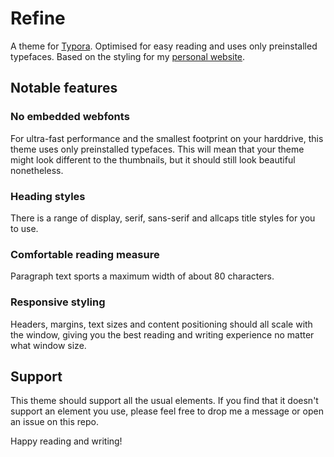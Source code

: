 # Refine

A theme for [Typora](https://typora.io). Optimised for easy reading and uses only preinstalled typefaces. Based on the styling for my [personal website](https://serena.nz/).

## Notable features

### No embedded webfonts

For ultra-fast performance and the smallest footprint on your harddrive, this theme uses only preinstalled typefaces. This will mean that your theme might look different to the thumbnails, but it should still look beautiful nonetheless.

### Heading styles

There is a range of display, serif, sans-serif and allcaps title styles for you to use.

### Comfortable reading measure

Paragraph text sports a maximum width of about 80 characters.

### Responsive styling

Headers, margins, text sizes and content positioning should all scale with the window, giving you the best reading and writing experience no matter what window size.

## Support

This theme should support all the usual elements. If you find that it doesn't support an element you use, please feel free to drop me a message or open an issue on this repo.

Happy reading and writing!
